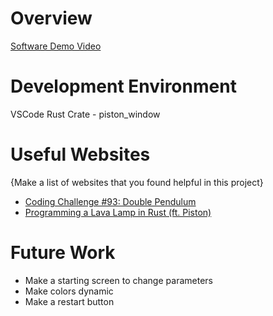 # Overview

[Software Demo Video](https://www.youtube.com/watch?v=IH6Gw4W35zk)

# Development Environment

VSCode
Rust
Crate - piston_window

# Useful Websites

{Make a list of websites that you found helpful in this project}

-  [Coding Challenge #93: Double Pendulum](https://www.youtube.com/watch?v=uWzPe_S-RVE)
-  [Programming a Lava Lamp in Rust (ft. Piston)](https://www.youtube.com/watch?v=6erSNPToziw)

# Future Work

-  Make a starting screen to change parameters
-  Make colors dynamic
-  Make a restart button
